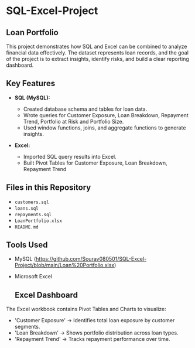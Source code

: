 # SQL-Excel-Project
## Loan Portfolio
This project demonstrates how SQL and Excel can be combined to analyze financial data effectively.   The dataset represents loan records, and the goal of the project is to extract insights, identify risks, and build a clear reporting dashboard.
## Key Features
- **SQL (MySQL):**
  - Created database schema and tables for loan data.
  - Wrote queries for Customer Exposure, Loan Breakdown, Repayment Trend, Portfolio at Risk and Portfolio Size.
  - Used window functions, joins, and aggregate functions to generate insights.

- **Excel:**
  - Imported SQL query results into Excel.
  - Built Pivot Tables for Customer Exposure, Loan Breakdown, Repayment Trend

## Files in this Repository
- `customers.sql`  
- `loans.sql`
- `repayments.sql`  
- `LoanPortfolio.xlsx`  
- `README.md`

## Tools Used
- MySQL  (https://github.com/Sourav080501/SQL-Excel-Project/blob/main/Loan%20Portfolio.xlsx)
- Microsoft Excel

  ## Excel Dashboard

The Excel workbook contains Pivot Tables and Charts to visualize:

- 'Customer Exposure' → Identifies total loan exposure by customer segments.  
- 'Loan Breakdown' → Shows portfolio distribution across loan types.  
- 'Repayment Trend' → Tracks repayment performance over time.
